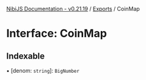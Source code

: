 [NibiJS Documentation - v0.21.19](../intro.md) / [Exports](../modules.md) / CoinMap

# Interface: CoinMap

## Indexable

▪ [denom: `string`]: `BigNumber`
